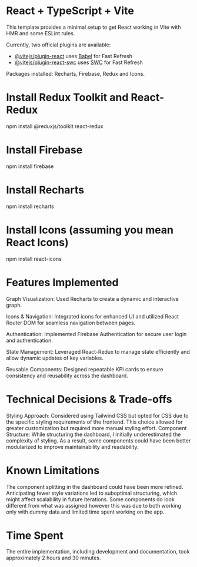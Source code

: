 # React + TypeScript + Vite

This template provides a minimal setup to get React working in Vite with HMR and some ESLint rules.

Currently, two official plugins are available:

- [@vitejs/plugin-react](https://github.com/vitejs/vite-plugin-react/blob/main/packages/plugin-react/README.md) uses [Babel](https://babeljs.io/) for Fast Refresh
- [@vitejs/plugin-react-swc](https://github.com/vitejs/vite-plugin-react-swc) uses [SWC](https://swc.rs/) for Fast Refresh

Packages installed:
Recharts, Firebase, Redux and Icons.
# Install Redux Toolkit and React-Redux
npm install @reduxjs/toolkit react-redux

# Install Firebase
npm install firebase

# Install Recharts
npm install recharts

# Install Icons (assuming you mean React Icons)
npm install react-icons



# Features Implemented

Graph Visualization: Used Recharts to create a dynamic and interactive graph.

Icons & Navigation: Integrated icons for enhanced UI and utilized React Router DOM for seamless navigation between pages.

Authentication: Implemented Firebase Authentication for secure user login and authentication.

State Management: Leveraged React-Redux to manage state efficiently and allow dynamic updates of key variables.

Reusable Components: Designed repeatable KPI cards to ensure consistency and reusability across the dashboard.

# Technical Decisions & Trade-offs
Styling Approach: Considered using Tailwind CSS but opted for CSS due to the specific styling requirements of the frontend. This choice allowed for greater customization but required more manual styling effort.
Component Structure: While structuring the dashboard, I initially underestimated the complexity of styling. As a result, some components could have been better modularized to improve maintainability and readability.

# Known Limitations
The component splitting in the dashboard could have been more refined. Anticipating fewer style variations led to suboptimal structuring, which might affect scalability in future iterations. Some components do look different from what was assigned however this was due to both working only with dummy data and limited time spent working on the app.

# Time Spent
The entire implementation, including development and documentation, took approximately 2 hours and 30 minutes.
